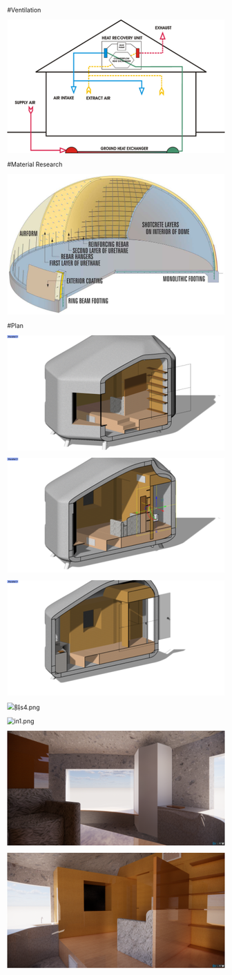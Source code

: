 #Ventilation

![ventilation.png](https://github.com/jfo2fjsdjf/lbo/blob/master/assets/ventilation.png?raw=true?raw=true&w=300&h=300&output=jpg&q=50&fit=cover")

#Material Research

![cutaway.jpg](https://github.com/jfo2fjsdjf/lbo/blob/master/assets/cutaway.jpg?raw=true?raw=true&w=300&h=300&output=jpg&q=50&fit=cover")

#Plan 





![s1.png](https://github.com/jfo2fjsdjf/lbo/blob/master/assets/s1.png?raw=true?raw=true&w=300&h=300&output=jpg&q=50&fit=cover")

![s2.png](https://github.com/jfo2fjsdjf/lbo/blob/master/assets/s2.png?raw=true?raw=true&w=300&h=300&output=jpg&q=50&fit=cover")

![s3.png](https://github.com/jfo2fjsdjf/lbo/blob/master/assets/s3.png?raw=true?raw=true&w=300&h=300&output=jpg&q=50&fit=cover")

![斜s4.png](https://github.com/jfo2fjsdjf/lbo/blob/master/assets/斜s4.png?raw=true?raw=true&w=300&h=300&output=jpg&q=50&fit=cover")

![in1.png](https://github.com/jfo2fjsdjf/lbo/blob/master/assets/in1.png?raw=true?raw=true&w=300&h=300&output=jpg&q=50&fit=cover")

![in2.png](https://github.com/jfo2fjsdjf/lbo/blob/master/assets/in2.png?raw=true?raw=true&w=300&h=300&output=jpg&q=50&fit=cover")

![in3.png](https://github.com/jfo2fjsdjf/lbo/blob/master/assets/in3.png?raw=true?raw=true&w=300&h=300&output=jpg&q=50&fit=cover")

